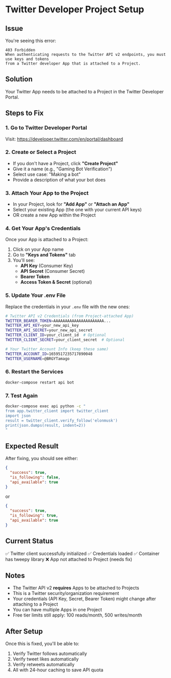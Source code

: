 # Twitter Developer Project Setup

## Issue
You're seeing this error:
```
403 Forbidden
When authenticating requests to the Twitter API v2 endpoints, you must use keys and tokens 
from a Twitter developer App that is attached to a Project.
```

## Solution
Your Twitter App needs to be attached to a Project in the Twitter Developer Portal.

## Steps to Fix

### 1. Go to Twitter Developer Portal
Visit: https://developer.twitter.com/en/portal/dashboard

### 2. Create or Select a Project
- If you don't have a Project, click **"Create Project"**
- Give it a name (e.g., "Gaming Bot Verification")
- Select use case: "Making a bot"
- Provide a description of what your bot does

### 3. Attach Your App to the Project
- In your Project, look for **"Add App"** or **"Attach an App"**
- Select your existing App (the one with your current API keys)
- OR create a new App within the Project

### 4. Get Your App's Credentials
Once your App is attached to a Project:

1. Click on your App name
2. Go to **"Keys and Tokens"** tab
3. You'll see:
   - **API Key** (Consumer Key)
   - **API Secret** (Consumer Secret)
   - **Bearer Token**
   - **Access Token & Secret** (optional)

### 5. Update Your .env File
Replace the credentials in your `.env` file with the new ones:

```bash
# Twitter API v2 Credentials (from Project-attached App)
TWITTER_BEARER_TOKEN=AAAAAAAAAAAAAAAAAAAAAA...
TWITTER_API_KEY=your_new_api_key
TWITTER_API_SECRET=your_new_api_secret
TWITTER_CLIENT_ID=your_client_id  # Optional
TWITTER_CLIENT_SECRET=your_client_secret  # Optional

# Your Twitter Account Info (keep these same)
TWITTER_ACCOUNT_ID=1659517235717890048
TWITTER_USERNAME=@BRGYTamago
```

### 6. Restart the Services
```bash
docker-compose restart api bot
```

### 7. Test Again
```bash
docker-compose exec api python -c "
from app.twitter_client import twitter_client
import json
result = twitter_client.verify_follow('elonmusk')
print(json.dumps(result, indent=2))
"
```

## Expected Result
After fixing, you should see either:
```json
{
  "success": true,
  "is_following": false,
  "api_available": true
}
```
or
```json
{
  "success": true,
  "is_following": true,
  "api_available": true
}
```

## Current Status
✅ Twitter client successfully initialized
✅ Credentials loaded
✅ Container has tweepy library
❌ App not attached to Project (needs fix)

## Notes
- The Twitter API v2 **requires** Apps to be attached to Projects
- This is a Twitter security/organization requirement
- Your credentials (API Key, Secret, Bearer Token) might change after attaching to a Project
- You can have multiple Apps in one Project
- Free tier limits still apply: 100 reads/month, 500 writes/month

## After Setup
Once this is fixed, you'll be able to:
1. Verify Twitter follows automatically
2. Verify tweet likes automatically  
3. Verify retweets automatically
4. All with 24-hour caching to save API quota
